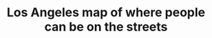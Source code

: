 ---
layout: default
contact_info_(optional): Dr. Chelsea Shover <clshover@mednet.ucla.edu>
description: 'Visualization by a data team at UCLA of where people will be able to
  sit or sleep on the streets under a new law.  '
location: Los Angeles, CA, USA
shortname: la_homelessness_map
tags:
- Public Policy
title: Los Angeles map of where people can be on the streets
url: https://storymaps.arcgis.com/stories/603d90d620984f79ad843c2d3f77ceff
uuid: recJFFEILOlGgehiz
---